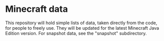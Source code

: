 # Minecraft data

This repository will hold simple lists of data, taken directly from the code, for people to freely use. They will be updated for the latest Minecraft Java Edition version. For snapshot data, see the "snapshot" subdirectory.
